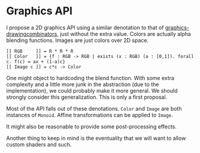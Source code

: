Graphics API
============

I propose a 2D graphics API using a similar denotation to that of
[graphics-drawingcombinators](http://hackage.haskell.org/package/graphics-drawingcombinators),
just without the extra value. Colors are actually alpha blending
functions. Images are just colors over 2D space.

    [[ RGB     ]] = R * R * R
    [[ Color   ]] = {f : RGB -> RGB | exists (x : RGB) (a : [0,1]). forall c. f(c) = ax + (1-a)c}
    [[ Image c ]] = c*c -> Color

One might object to hardcoding the blend function. With some extra
complexity and a little more junk in the abstraction (due to the
implementation), we could probably make it more general. We should
strongly consider this generalization. This is only a first proposal.

Most of the API falls out of these denotations. `Color` and `Image`
are both instances of `Monoid`. Affine transformations can be applied
to `Image`.

It might also be reasonable to provide some post-processing effects.

Another thing to keep in mind is the eventuality that we will want to
allow custom shaders and such.
